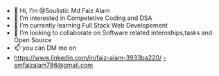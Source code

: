 - 👋 Hi, I’m @Soulistic Md Faiz Alam
- 👀 I’m interested in Competetive Coding and DSA 
- 🌱 I’m currently learning Full Stack Web Developement
- 💞️ I’m looking to collaborate on Software related internships,tasks and Open Source
- 📫 you can DM me on
- https://www.linkedin.com/in/faiz-alam-3933ba220/
-smfaizalam786@gmail.com
<!---
Soulistic/Soulistic is a ✨ special ✨ repository because its `README.md` (this file) appears on your GitHub profile.
You can click the Preview link to take a look at your changes.
--->
